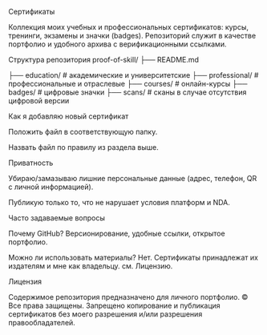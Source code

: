Сертификаты

Коллекция моих учебных и профессиональных сертификатов: курсы, тренинги, экзамены и значки (badges). Репозиторий служит в качестве портфолио и удобного архива с верификационными ссылками.

Структура репозитория
proof-of-skill/
├── README.md

├── education/           # академические и университетские
├── professional/        # профессиональные и отраслевые
├── courses/             # онлайн-курсы 
├── badges/              # цифровые значки 
├── scans/               # сканы в случае отсутствия цифровой версии

Как я добавляю новый сертификат

Положить файл в соответствующую папку.

Назвать файл по правилу из раздела выше.

Приватность

Убираю/замазываю лишние персональные данные (адрес, телефон, QR с личной информацией).

Публикую только то, что не нарушает условия платформ и NDA.

Часто задаваемые вопросы

Почему GitHub? Версионирование, удобные ссылки, открытое портфолио.

Можно ли использовать материалы? Нет. Сертификаты принадлежат их издателям и мне как владельцу. см. Лицензию.

Лицензия

Содержимое репозитория предназначено для личного портфолио.
© Все права защищены. Запрещено копирование и публикация сертификатов без моего разрешения и/или разрешения правообладателей.
